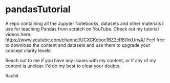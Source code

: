 # pandasTutorial
A repo containing all the Jupyter Notebooks, datasets and other materials I use for teaching Pandas from scratch on YouTube. Check out my tutorial videos here: https://www.youtube.com/channel/UCXCKeboc1BZ2cR8j1rkUrwA/
Feel free to download the content and datasets and use them to upgrade your concept clarity levels!

Reach out to me if you have any issues with my content, or if any of my content is unclear. I'd do my best to clear your doubts.

Rachit.
